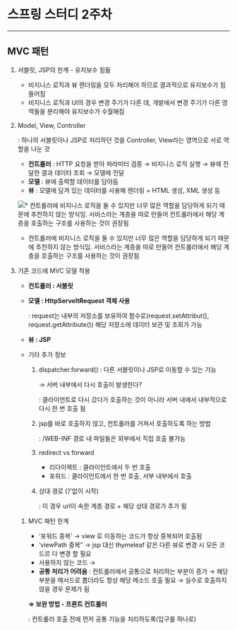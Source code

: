 # 스프링 스터디 2주차

---

## MVC 패턴

1. 서블릿, JSP의 한계 - 유지보수 힘듦
    - 비지니스 로직과 뷰 렌더링을 모두 처리해야 하므로 결과적으로 유지보수가 힘들어짐
    - 비지니스 로직과 UI의 경우 변경 주기가 다른 데, 개발에서 변경 주기가 다른 영역들을 분리해야 유지보수가 수월해짐
    
2. Model, View, Controller
    
    : 하나의 서블릿이나 JSP로 처리하던 것을 Controller, View라는 영역으로 서로 역할을 나눈 것
    
    - **컨트롤러** : HTTP 요청을 받아 파라미터 검증 → 비지니스 로직 실행 → 뷰에 전달한 결과 데이터 조회 → 모델에 전달
    - **모델** : 뷰에 출력할 데이터를 담아둠
    - **뷰** : 모델에 담겨 있는 데이터를 사용해 렌더링 = HTML 생성, XML 생성 등
    
    ![* 컨트롤러에 비지니스 로직을 둘 수 있지만 너무 많은 역할을 담당하게 되기 때문에 추천하지 않는 방식임. 서비스라는 계층을 따로 만들어 컨트롤러에서 해당 계층을 호출하는 구조를 사용하는 것이 권장됨](%E1%84%89%E1%85%B3%E1%84%91%E1%85%B3%E1%84%85%E1%85%B5%E1%86%BC%20%E1%84%89%E1%85%B3%E1%84%90%E1%85%A5%E1%84%83%E1%85%B5%202%E1%84%8C%E1%85%AE%E1%84%8E%E1%85%A1%200c9945296ffb4ee8a6de4ee0db91e00b/%25E1%2584%2589%25E1%2585%25B3%25E1%2584%258F%25E1%2585%25B3%25E1%2584%2585%25E1%2585%25B5%25E1%2586%25AB%25E1%2584%2589%25E1%2585%25A3%25E1%2586%25BA_2023-02-28_%25E1%2584%258B%25E1%2585%25A9%25E1%2584%258C%25E1%2585%25A5%25E1%2586%25AB_11.02.35.png)
    
    * 컨트롤러에 비지니스 로직을 둘 수 있지만 너무 많은 역할을 담당하게 되기 때문에 추천하지 않는 방식임. 서비스라는 계층을 따로 만들어 컨트롤러에서 해당 계층을 호출하는 구조를 사용하는 것이 권장됨
    
3. 기존 코드에 MVC 모델 적용
    - **컨트롤러 : 서블릿**
    - **모델 : HttpServeltRequest 객체 사용**
        
        : request는 내부의 저장소를 보유하여 함수로(request.setAttribut(), request.getAttribute()) 해당 저장소에 데이터 보관 및 조회가 가능
        
    - **뷰 : JSP**
    - 기타 추가 정보
        1. dispatcher.forward() : 다른 서블릿이나 JSP로 이동할 수 있는 기능
            
            → 서버 내부에서 다시 호출이 발생한다? 
            
            : 클라이언트로 다시 갔다가 호출하는 것이 아니라 서버 내에서 내부적으로 다시 한 번 호출 됨
            
        2. jsp를 바로 호출하지 않고, 컨트롤러를 거쳐서 호출하도록 하는 방법
            
            : /WEB-INF 경로 내 파일들은 외부에서 직접 호출 불가능
            
        3. redirect vs forward
            - 리다이렉트 : 클라이언트에서 두 번 호출
            - 포워드 : 클라이언트에서 한 번 호출, 서부 내부에서 호출
        4. 상대 경로 (’/’없이 시작)
            
            : 이 경우 url이 속한 계층 경로 + 해당 상대 경로가 추가 됨
            
    1. MVC 패턴 한계
        - ‘포워드 중복’ → view 로 이동하는 코드가 항상 중복되어 호출됨
        - ‘viewPath 중복” → jsp 대신 thymeleaf 같은 다른 뷰로 변경 시 모든 코드르 다 변경 할 필요
        - 사용하지 않는 코드 →
        - **공통 처리가 어려움** : 컨트롤러에서 공통으로 처리하는 부분이 증가 → 해당 부분을 메서드로 뽑더라도 항상 해당 메소드 호출 필요 → 실수로 호출하지 않을 경우 문제가 됨
        
        **⇒  보완 방법 - 프론트 컨트롤러**
        
        : 컨트롤러 호출 전에 먼저 공통 기능을 처리하도록(입구를 하나로)